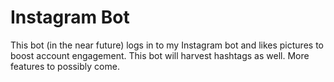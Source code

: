 # Instagram Bot
This bot (in the near future) logs in to my Instagram bot and likes pictures to boost account engagement. This bot will harvest hashtags as well. More features to possibly come.
